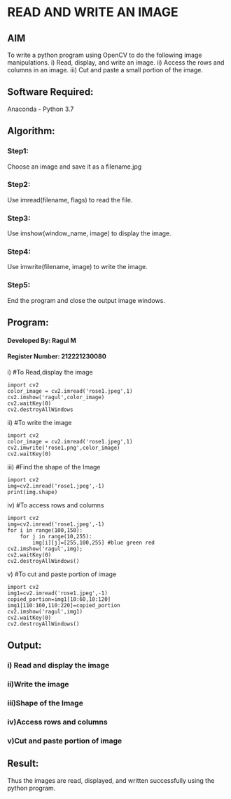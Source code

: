 # READ AND WRITE AN IMAGE
## AIM
To write a python program using OpenCV to do the following image manipulations.
i) Read, display, and write an image.
ii) Access the rows and columns in an image.
iii) Cut and paste a small portion of the image.

## Software Required:
Anaconda - Python 3.7
## Algorithm:
### Step1:
Choose an image and save it as a filename.jpg
### Step2:
Use imread(filename, flags) to read the file.
### Step3:
Use imshow(window_name, image) to display the image.
### Step4:
Use imwrite(filename, image) to write the image.
### Step5:
End the program and close the output image windows.
## Program:
#### Developed By: Ragul M
#### Register Number: 212221230080
i) #To Read,display the image
```
import cv2
color_image = cv2.imread('rose1.jpeg',1)
cv2.imshow('ragul',color_image)
cv2.waitKey(0) 
cv2.destroyAllWindows
```
ii) #To write the image
```
import cv2
color_image = cv2.imread('rose1.jpeg',1)
cv2.imwrite('rose1.png',color_image)
cv2.waitKey(0)
```
iii) #Find the shape of the Image
```
import cv2
img=cv2.imread('rose1.jpeg',-1)
print(img.shape)
```
iv) #To access rows and columns
```
import cv2
img=cv2.imread('rose1.jpeg',-1)
for i in range(100,150):
    for j in range(10,255):
        img[i][j]=[255,100,255] #blue green red
cv2.imshow('ragul',img);
cv2.waitKey(0)
cv2.destroyAllWindows()
```
v) #To cut and paste portion of image
```
import cv2
img1=cv2.imread('rose1.jpeg',-1)
copied_portion=img1[10:60,10:120]
img1[110:160,110:220]=copied_portion
cv2.imshow('ragul',img1)
cv2.waitKey(0)
cv2.destroyAllWindows()
```

## Output:

### i) Read and display the image


### ii)Write the image


### iii)Shape of the Image


### iv)Access rows and columns


### v)Cut and paste portion of image


## Result:
Thus the images are read, displayed, and written successfully using the python program.
